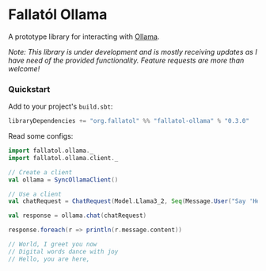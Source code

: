 # Fallatól Ollama

A prototype library for interacting with [Ollama](https://ollama.com/).


_Note: This library is under development and is mostly receiving updates as I have need of the provided functionality.
Feature requests are more than welcome!_

### Quickstart

Add to your project's `build.sbt`:
```sbt
libraryDependencies += "org.fallatol" %% "fallatol-ollama" % "0.3.0"
```

Read some configs:
```scala
import fallatol.ollama._
import fallatol.ollama.client._

// Create a client
val ollama = SyncOllamaClient()

// Use a client
val chatRequest = ChatRequest(Model.Llama3_2, Seq(Message.User("Say 'Hello World' but as a haiku.")))

val response = ollama.chat(chatRequest)

response.foreach(r => println(r.message.content))

// World, I greet you now
// Digital words dance with joy
// Hello, you are here,
```
